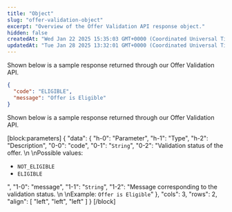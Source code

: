 ```yaml
---
title: "Object"
slug: "offer-validation-object"
excerpt: "Overview of the Offer Validation API response object."
hidden: false
createdAt: "Wed Jan 22 2025 15:35:03 GMT+0000 (Coordinated Universal Time)"
updatedAt: "Tue Jan 28 2025 13:32:01 GMT+0000 (Coordinated Universal Time)"
---
```

Shown below is a sample response returned through our Offer Validation API.

```json Offer Validation Response
{
  "code": "ELIGIBLE",
  "message": "Offer is Eligible"
}
```

Shown below is a sample response returned through our Offer Validation API.

[block:parameters]
{
  "data": {
    "h-0": "Parameter",
    "h-1": "Type",
    "h-2": "Description",
    "0-0": "code",
    "0-1": "`String`",
    "0-2": "Validation status of the offer.  \n  \nPossible values:<ul><li>`NOT_ELIGIBLE`</li><li>`ELIGIBLE`</ul></li>",
    "1-0": "message",
    "1-1": "`String`",
    "1-2": "Message corresponding to the validation status.  \n  \nExample: `Offer is Eligible`"
  },
  "cols": 3,
  "rows": 2,
  "align": [
    "left",
    "left",
    "left"
  ]
}
[/block]
